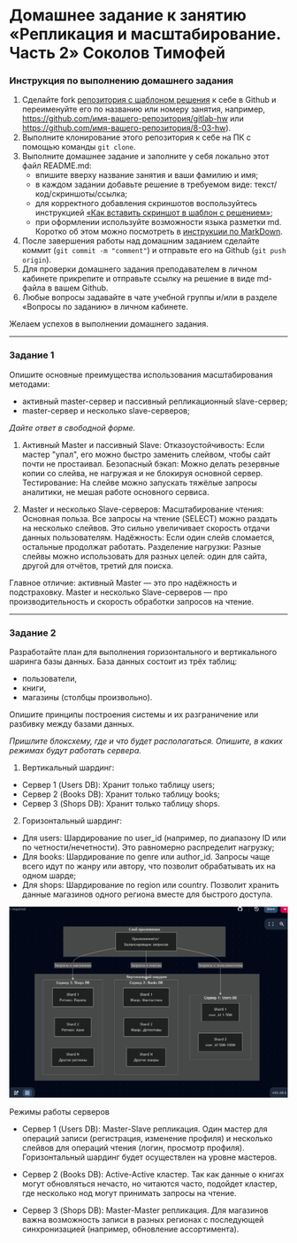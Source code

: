 # Домашнее задание к занятию «Репликация и масштабирование. Часть 2» Соколов Тимофей

### Инструкция по выполнению домашнего задания

1. Сделайте fork [репозитория c шаблоном решения](https://github.com/netology-code/sys-pattern-homework) к себе в Github и переименуйте его по названию или номеру занятия, например, https://github.com/имя-вашего-репозитория/gitlab-hw или https://github.com/имя-вашего-репозитория/8-03-hw).
2. Выполните клонирование этого репозитория к себе на ПК с помощью команды `git clone`.
3. Выполните домашнее задание и заполните у себя локально этот файл README.md:
   - впишите вверху название занятия и ваши фамилию и имя;
   - в каждом задании добавьте решение в требуемом виде: текст/код/скриншоты/ссылка;
   - для корректного добавления скриншотов воспользуйтесь инструкцией [«Как вставить скриншот в шаблон с решением»](https://github.com/netology-code/sys-pattern-homework/blob/main/screen-instruction.md);
   - при оформлении используйте возможности языка разметки md. Коротко об этом можно посмотреть в [инструкции по MarkDown](https://github.com/netology-code/sys-pattern-homework/blob/main/md-instruction.md).
4. После завершения работы над домашним заданием сделайте коммит (`git commit -m "comment"`) и отправьте его на Github (`git push origin`).
5. Для проверки домашнего задания преподавателем в личном кабинете прикрепите и отправьте ссылку на решение в виде md-файла в вашем Github.
6. Любые вопросы задавайте в чате учебной группы и/или в разделе «Вопросы по заданию» в личном кабинете.

Желаем успехов в выполнении домашнего задания.

---

### Задание 1

Опишите основные преимущества использования масштабирования методами:

- активный master-сервер и пассивный репликационный slave-сервер; 
- master-сервер и несколько slave-серверов;


*Дайте ответ в свободной форме.*

1. Активный Master и пассивный Slave:
Отказоустойчивость: Если мастер "упал", его можно быстро заменить слейвом, чтобы сайт почти не простаивал.
Безопасный бэкап: Можно делать резервные копии со слейва, не нагружая и не блокируя основной сервер.
Тестирование: На слейве можно запускать тяжёлые запросы аналитики, не мешая работе основного сервиса.

2. Master и несколько Slave-серверов:
Масштабирование чтения: Основная польза. Все запросы на чтение (SELECT) можно раздать на несколько слейвов. Это сильно увеличивает скорость отдачи данных пользователям.
Надёжность: Если один слейв сломается, остальные продолжат работать.
Разделение нагрузки: Разные слейвы можно использовать для разных целей: один для сайта, другой для отчётов, третий для поиска.

Главное отличие: активный Master — это про надёжность и подстраховку. Master и несколько Slave-серверов — про производительность и скорость обработки запросов на чтение.

---

### Задание 2


Разработайте план для выполнения горизонтального и вертикального шаринга базы данных. База данных состоит из трёх таблиц: 

- пользователи, 
- книги, 
- магазины (столбцы произвольно). 

Опишите принципы построения системы и их разграничение или разбивку между базами данных.

*Пришлите блоксхему, где и что будет располагаться. Опишите, в каких режимах будут работать сервера.* 

1. Вертикальный шардинг:
- Сервер 1 (Users DB): Хранит только таблицу users;
- Сервер 2 (Books DB): Хранит только таблицу books;
- Сервер 3 (Shops DB): Хранит только таблицу shops.

2. Горизонтальный шардинг:
- Для users: Шардирование по user_id (например, по диапазону ID или по четности/нечетности). Это равномерно распределит нагрузку;
- Для books: Шардирование по genre или author_id. Запросы чаще всего идут по жанру или автору, что позволит обрабатывать их на одном шарде;
- Для shops: Шардирование по region или country. Позволит хранить данные магазинов одного региона вместе для быстрого доступа.

![Архитектура системы](images/architecture.PNG)

Режимы работы серверов
- Сервер 1 (Users DB): Master-Slave репликация. Один мастер для операций записи (регистрация, изменение профиля) и несколько слейвов для операций чтения (логин, просмотр профиля). Горизонтальный шардинг будет осуществлен на уровне мастеров.

- Сервер 2 (Books DB): Active-Active кластер. Так как данные о книгах могут обновляться нечасто, но читаются часто, подойдет кластер, где несколько нод могут принимать запросы на чтение.

- Сервер 3 (Shops DB): Master-Master репликация. Для магазинов важна возможность записи в разных регионах с последующей синхронизацией (например, обновление ассортимента).
